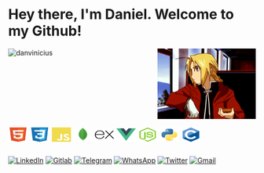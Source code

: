 # Hey there, I'm Daniel. Welcome to my Github! 
<div>
  <img height="200em" src="https://github-readme-stats.vercel.app/api/top-langs?username=danvinicius&show_icons=true&locale=en&langs_count=7&layout=compact&theme=dark" alt="danvinicius" />
  <img src='edward.gif' alt='Edward Elric' title='Edward Elric' width='200' align='right'>
</div>
  
<div style="display: inline-block"><br>
    <img align="center" alt="HTML5" title="HTML5" height="30" width="40" src="https://raw.githubusercontent.com/devicons/devicon/master/icons/html5/html5-original.svg">
    <img align="center" alt="CSS3" title="CSS3" height="30" width="40" src="https://raw.githubusercontent.com/devicons/devicon/master/icons/css3/css3-original.svg">
    <img align="center" alt="JavaScript" title="JavaScript" height="30" width="40" src="https://raw.githubusercontent.com/devicons/devicon/master/icons/javascript/javascript-plain.svg">
    <img align="center" alt="MongoDB" title="MongoDB" height="30" width="40" src="https://raw.githubusercontent.com/devicons/devicon/master/icons/mongodb/mongodb-original.svg">
    <img align="center" alt="ExpressJS" title="ExpressJS" height="30" width="40" src="https://raw.githubusercontent.com/devicons/devicon/master/icons/express/express-original.svg">
    <img align="center" alt="VueJS" title="VueJS" height="30" width="40" src="https://raw.githubusercontent.com/devicons/devicon/master/icons/vuejs/vuejs-original.svg">
    <img align="center" alt="NodeJS" title="NodeJS" height="30" width="40" src="https://raw.githubusercontent.com/devicons/devicon/master/icons/nodejs/nodejs-original.svg">
    <img align="center" alt="Python" title="Python" height="30" width="40" src="https://raw.githubusercontent.com/devicons/devicon/master/icons/python/python-original.svg">
    <img align="center" alt="C" title="C" height="30" width="40" src="https://raw.githubusercontent.com/devicons/devicon/master/icons/c/c-original.svg">
    
</div>

## 
<div>
    <a href="https://www.linkedin.com/in/danvinicius/"><img src="https://img.shields.io/badge/LinkedIn-0077B5?style=for-the-badge&logo=linkedin&logoColor=white" alt="LinkedIn" title="LinkedIn"/></a>
  <a href="https://gitlab.com/danvinicius"><img src="https://img.shields.io/badge/Gitlab-330F63?style=for-the-badge&logo=gitlab&logoColor=white" alt="Gitlab" title="Gitlab"/></a>
  <a href="https://t.me/danvinicius"><img src="https://img.shields.io/badge/Telegram-3CA5E0?style=for-the-badge&logo=telegram&logoColor=white" alt="Telegram" title="Telegram"/></a>
    <a href="https://api.whatsapp.com/send?phone=5521981834355"><img src="https://img.shields.io/badge/WhatsApp-25D366?style=for-the-badge&logo=whatsapp&logoColor=white" alt="WhatsApp" title="WhatsApp"/></a>
  <a href="https://twitter.com/dannv_"><img src="https://img.shields.io/badge/Twitter-1DA1F2?style=for-the-badge&logo=twitter&logoColor=white" alt="Twitter" title="Twitter"/></a>
  <a href="mailto:viniccius774@gmail.com"><img src="https://img.shields.io/badge/Gmail-D14836?style=for-the-badge&logo=gmail&logoColor=white" alt="Gmail" title="Gmail"/></a>
</div>

